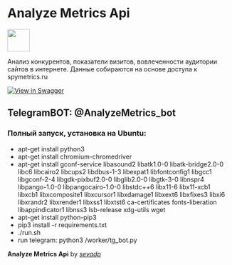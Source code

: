 # Analyze Metrics Api
<img src="https://raw.githubusercontent.com/swagger-api/swagger.io/wordpress/images/assets/SWU-logo-clr.png" height="50">

Анализ конкурентов, показатели визитов, вовлеченности аудитории сайтов в интернете.
Данные собираются на основе доступа к spymetrics.ru

[![View in Swagger](http://jessemillar.github.io/view-in-swagger-button/button.svg)](http://193.178.169.224:5000/api/v1/docs/)

## TelegramBOT: @AnalyzeMetrics_bot

### Полный запуск, установка на Ubuntu:
* apt-get install python3
* apt-get install chromium-chromedriver
* apt-get install gconf-service libasound2 libatk1.0-0 libatk-bridge2.0-0 libc6 libcairo2 libcups2 libdbus-1-3 libexpat1 libfontconfig1 libgcc1 libgconf-2-4 libgdk-pixbuf2.0-0 libglib2.0-0 libgtk-3-0 libnspr4 libpango-1.0-0 libpangocairo-1.0-0 libstdc++6 libx11-6 libx11-xcb1 libxcb1 libxcomposite1 libxcursor1 libxdamage1 libxext6 libxfixes3 libxi6 libxrandr2 libxrender1 libxss1 libxtst6 ca-certificates fonts-liberation libappindicator1 libnss3 lsb-release xdg-utils wget
* apt-get install python-pip3
* pip3 install -r requirements.txt
* ./run.sh
* run telegram: python3 /worker/tg_bot.py

**Analyze Metrics Api** by *[sevadp](https://github.com/sevadp)*
